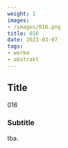 ```yaml
---
weight: 1
images:
- /images/016.png
title: 016
date: 2023-03-07
tags:
- werke
- abstrakt
---
```


## Title
016

### Subtitle
tba.